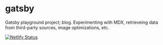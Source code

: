 # gatsby
Gatsby playground project; blog. Experimenting with MDX, retrieveing data from third-party sources, image optimizations, etc.

[![Netlify Status](https://api.netlify.com/api/v1/badges/5116735a-3d4f-4af1-9c75-a9b2bc5c3b5c/deploy-status)](https://app.netlify.com/sites/gatsby-blog-playground/deploys)
